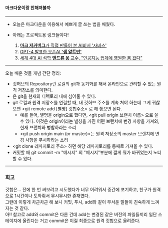 #### 마크다운이랑 친해져볼까
----
- 오늘은 마크다운을 이용해서 예쁘게 글 쓰는 법을 배웠다. 
- 아래는 프로젝트용 링크들이다!
  
  1. [**마크 저커버그**가 직접 만들어 본 AI비서 '자비스'](https://about.fb.com/ko/news/2016/12/%EB%A7%88%ED%81%AC-%EC%A0%80%EC%BB%A4%EB%B2%84%EA%B7%B8-ai-%EB%B9%84%EC%84%9C-%EC%9E%90%EB%B9%84%EC%8A%A4%EC%97%90-%EB%8C%80%ED%95%B4-%EC%9D%B4%EC%95%BC%EA%B8%B0%ED%95%98%EB%8B%A4/)  
  2. [GPT-4 발표한 오픈AI **'샘 알트만'**](https://www.aitimes.kr/news/articleView.html?idxno=27595)  
  3. [세계 4대 AI 석학 **앤드류 응** 교수, "인공지능 업계에 영원한 봄 왔다"](https://www.donga.com/news/It/article/all/20230725/120394744/1)
   
---

오늘 배운 것들 개념 간단 정리:  
  - 깃허브의 Repository란 로컬의 git과 동기화를 해서 온라인으로 관리할 수 있는 원격 저장소를 의미한다.
  - <git init> 은 git을 현재의 디렉토리 내에 심어둘 수 있다. 
  - git 로컬과 원격 저장소를 연결할 때, 내 깃허브 주소를 계속 쳐야 하는데 그게 귀찮으면 <git remote add [별명] 깃헙주소> 로 해 놓으면 된다. 
     - 예를 들어, 별명을 origin으로 했다면, <git pull origin 브랜치 이름> 으로 쓸 수 있다. 이것은 origin이라는 별칭을 가진 어떤 브랜치에 변경 사항을 가져와, 현재 브랜치와 병합하라는 소리
     - <git push origin main (or master)>는 원격 저장소의 master 브랜치에 변경 사항을 푸시하라는 소리
  - <git clone 레파지토리 주소> 하면 해당 레파지토리를 통째로 가져올 수 있다. 
  - 커밋할 때 git commit -m "메시지" 의 "메시지"부분에 짧게 뭐가 바뀌었는지 노티할 수 있다. 

---
### 회고 ###

깃헙은... 전에 한 번 써보려고 시도했다가 너무 어려워서 중간에 포기하고, 친구가 원격으로 1시간이나 도와줘서 무시무시한 존재였다.  
그런데 이렇게 차근차근 해 보니 커밋, 푸시, add와 같이 무서운 말들이 친숙하게 느껴지는 것 같다.  
아!! 참고로 add와 commit은 다른 건데 add는 변경된 같은 버전의 파일들끼리 일단 스테이지에 올린다는 거고 commit은 이걸 최종으로 원격 깃헙으로 올려준다.
